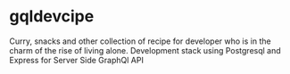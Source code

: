 # gqldevcipe
Curry, snacks and other collection of recipe for developer who is in the charm of the rise of living alone. Development stack using Postgresql and Express for Server Side GraphQl API
